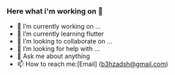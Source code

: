 ### Here what i'm working on 👋



<!-- Here are some ideas to get you started: -->

- 🔭 I’m currently working on ...
- 🌱 I’m currently learning flutter
- 👯 I’m looking to collaborate on ...
- 🤔 I’m looking for help with ...
- 💬 Ask me about anything
- 📫 How to reach me:[Email] (b3hzadsh@gmail.com)
<!-- - 😄 Pronouns: ... -->
<!-- - ⚡ Fun fact: ... -->

